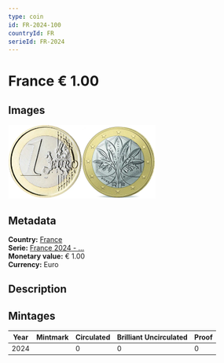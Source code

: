 ```yaml
---
type: coin
id: FR-2024-100
countryId: FR
serieId: FR-2024
---
```


# France € 1.00

## Images

<img src="../../../Images/common-2007-100.webp" height="150" alt="Front image"><img src="Images/france-2024-100.webp" height="150" alt="Back image">

## Metadata

**Country:** [France](../index.md)\
**Serie:** [France 2024 - ...](index.md)\
**Monetary value:** € 1.00\
**Currency:** Euro

## Description

## Mintages

| Year | Mintmark | Circulated | Brilliant Uncirculated | Proof |
| ---- | -------- | ---------- | ---------------------- | ----- |
| 2024 |          | 0          | 0                      | 0     |
